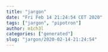 ```yaml
---
title: "jargon"
date: "Fri Feb 14 21:24:54 CET 2020"
tags: ["jargon", "pipotron"]
author: m1ch3l
categories: ["generated"]
slug: "jargon/2020-02-14-21:24:54"
---
```



